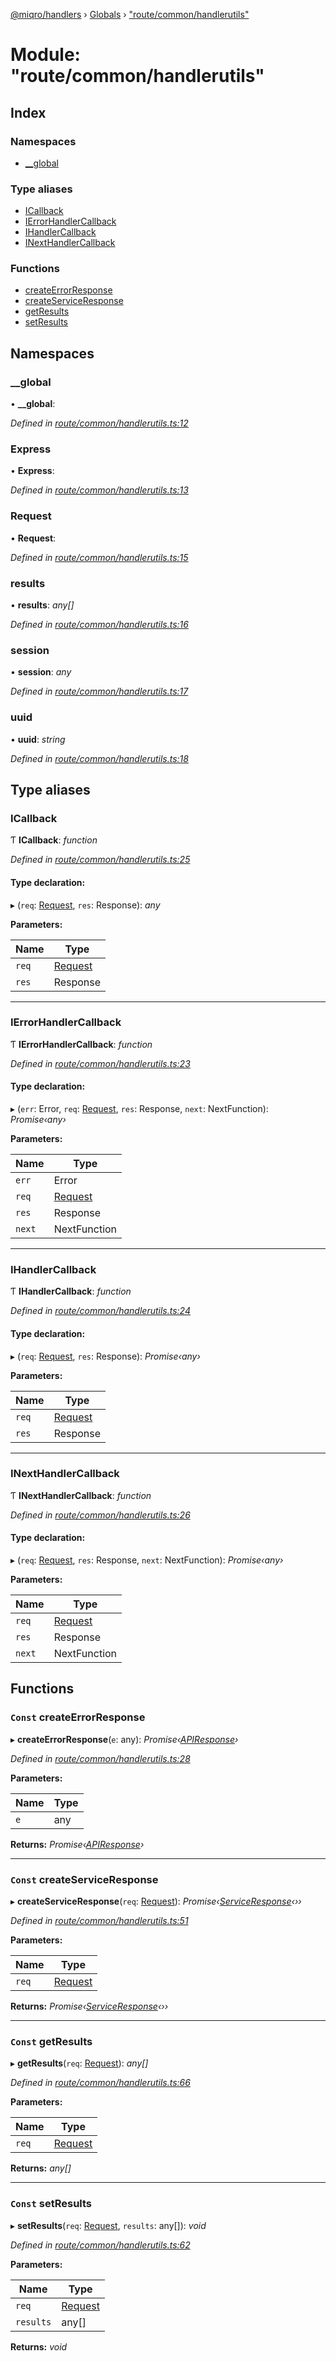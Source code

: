 [@miqro/handlers](../README.md) › [Globals](../globals.md) › ["route/common/handlerutils"](_route_common_handlerutils_.md)

# Module: "route/common/handlerutils"

## Index

### Namespaces

* [__global](_route_common_handlerutils_.md#__global)

### Type aliases

* [ICallback](_route_common_handlerutils_.md#icallback)
* [IErrorHandlerCallback](_route_common_handlerutils_.md#ierrorhandlercallback)
* [IHandlerCallback](_route_common_handlerutils_.md#ihandlercallback)
* [INextHandlerCallback](_route_common_handlerutils_.md#inexthandlercallback)

### Functions

* [createErrorResponse](_route_common_handlerutils_.md#const-createerrorresponse)
* [createServiceResponse](_route_common_handlerutils_.md#const-createserviceresponse)
* [getResults](_route_common_handlerutils_.md#const-getresults)
* [setResults](_route_common_handlerutils_.md#const-setresults)

## Namespaces

###  __global

• **__global**:

*Defined in [route/common/handlerutils.ts:12](https://github.com/claukers/miqro-express/blob/d8085da/src/route/common/handlerutils.ts#L12)*

###  Express

• **Express**:

*Defined in [route/common/handlerutils.ts:13](https://github.com/claukers/miqro-express/blob/d8085da/src/route/common/handlerutils.ts#L13)*

###  Request

• **Request**:

*Defined in [route/common/handlerutils.ts:15](https://github.com/claukers/miqro-express/blob/d8085da/src/route/common/handlerutils.ts#L15)*

###  results

• **results**: *any[]*

*Defined in [route/common/handlerutils.ts:16](https://github.com/claukers/miqro-express/blob/d8085da/src/route/common/handlerutils.ts#L16)*

###  session

• **session**: *any*

*Defined in [route/common/handlerutils.ts:17](https://github.com/claukers/miqro-express/blob/d8085da/src/route/common/handlerutils.ts#L17)*

###  uuid

• **uuid**: *string*

*Defined in [route/common/handlerutils.ts:18](https://github.com/claukers/miqro-express/blob/d8085da/src/route/common/handlerutils.ts#L18)*

## Type aliases

###  ICallback

Ƭ **ICallback**: *function*

*Defined in [route/common/handlerutils.ts:25](https://github.com/claukers/miqro-express/blob/d8085da/src/route/common/handlerutils.ts#L25)*

#### Type declaration:

▸ (`req`: [Request](_route_common_handlerutils_.md#request), `res`: Response): *any*

**Parameters:**

Name | Type |
------ | ------ |
`req` | [Request](_route_common_handlerutils_.md#request) |
`res` | Response |

___

###  IErrorHandlerCallback

Ƭ **IErrorHandlerCallback**: *function*

*Defined in [route/common/handlerutils.ts:23](https://github.com/claukers/miqro-express/blob/d8085da/src/route/common/handlerutils.ts#L23)*

#### Type declaration:

▸ (`err`: Error, `req`: [Request](_route_common_handlerutils_.md#request), `res`: Response, `next`: NextFunction): *Promise‹any›*

**Parameters:**

Name | Type |
------ | ------ |
`err` | Error |
`req` | [Request](_route_common_handlerutils_.md#request) |
`res` | Response |
`next` | NextFunction |

___

###  IHandlerCallback

Ƭ **IHandlerCallback**: *function*

*Defined in [route/common/handlerutils.ts:24](https://github.com/claukers/miqro-express/blob/d8085da/src/route/common/handlerutils.ts#L24)*

#### Type declaration:

▸ (`req`: [Request](_route_common_handlerutils_.md#request), `res`: Response): *Promise‹any›*

**Parameters:**

Name | Type |
------ | ------ |
`req` | [Request](_route_common_handlerutils_.md#request) |
`res` | Response |

___

###  INextHandlerCallback

Ƭ **INextHandlerCallback**: *function*

*Defined in [route/common/handlerutils.ts:26](https://github.com/claukers/miqro-express/blob/d8085da/src/route/common/handlerutils.ts#L26)*

#### Type declaration:

▸ (`req`: [Request](_route_common_handlerutils_.md#request), `res`: Response, `next`: NextFunction): *Promise‹any›*

**Parameters:**

Name | Type |
------ | ------ |
`req` | [Request](_route_common_handlerutils_.md#request) |
`res` | Response |
`next` | NextFunction |

## Functions

### `Const` createErrorResponse

▸ **createErrorResponse**(`e`: any): *Promise‹[APIResponse](../classes/_route_response_api_.apiresponse.md)›*

*Defined in [route/common/handlerutils.ts:28](https://github.com/claukers/miqro-express/blob/d8085da/src/route/common/handlerutils.ts#L28)*

**Parameters:**

Name | Type |
------ | ------ |
`e` | any |

**Returns:** *Promise‹[APIResponse](../classes/_route_response_api_.apiresponse.md)›*

___

### `Const` createServiceResponse

▸ **createServiceResponse**(`req`: [Request](_route_common_handlerutils_.md#request)): *Promise‹[ServiceResponse](../classes/_route_response_service_.serviceresponse.md)‹››*

*Defined in [route/common/handlerutils.ts:51](https://github.com/claukers/miqro-express/blob/d8085da/src/route/common/handlerutils.ts#L51)*

**Parameters:**

Name | Type |
------ | ------ |
`req` | [Request](_route_common_handlerutils_.md#request) |

**Returns:** *Promise‹[ServiceResponse](../classes/_route_response_service_.serviceresponse.md)‹››*

___

### `Const` getResults

▸ **getResults**(`req`: [Request](_route_common_handlerutils_.md#request)): *any[]*

*Defined in [route/common/handlerutils.ts:66](https://github.com/claukers/miqro-express/blob/d8085da/src/route/common/handlerutils.ts#L66)*

**Parameters:**

Name | Type |
------ | ------ |
`req` | [Request](_route_common_handlerutils_.md#request) |

**Returns:** *any[]*

___

### `Const` setResults

▸ **setResults**(`req`: [Request](_route_common_handlerutils_.md#request), `results`: any[]): *void*

*Defined in [route/common/handlerutils.ts:62](https://github.com/claukers/miqro-express/blob/d8085da/src/route/common/handlerutils.ts#L62)*

**Parameters:**

Name | Type |
------ | ------ |
`req` | [Request](_route_common_handlerutils_.md#request) |
`results` | any[] |

**Returns:** *void*
